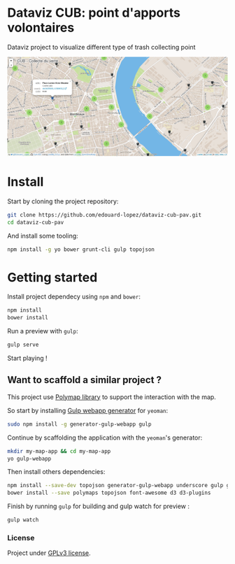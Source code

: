 # Dataviz CUB: point d'apports volontaires

Dataviz project to visualize different type of trash collecting point

![dataviz preview](./preview.png)

# Install

Start by cloning the project repository:
```bash
git clone https://github.com/edouard-lopez/dataviz-cub-pav.git
cd dataviz-cub-pav
```
And install some tooling:
```bash
npm install -g yo bower grunt-cli gulp topojson
```

# Getting started

Install project dependecy using `npm` and `bower`:
```bash
npm install
bower install
```
Run a preview with `gulp`:
```bash
gulp serve
```
Start playing !

## Want to scaffold a similar project ?

This project use [Polymap library](http://leafletjs.com/) to support the interaction with the map.

So start by installing [Gulp webapp generator](https://www.npmjs.org/package/generator-gulp-webapp) for `yeoman`:
```bash
sudo npm install -g generator-gulp-webapp gulp
```

Continue by scaffolding the application with the `yeoman`'s generator:
```bash
mkdir my-map-app && cd my-map-app
yo gulp-webapp
```
Then install others dependencies:
```bash
npm install --save-dev topojson generator-gulp-webapp underscore gulp gulp-sass
bower install --save polymaps topojson font-awesome d3 d3-plugins
```
Finish by running `gulp` for building and gulp watch for preview :
```bash
gulp watch
```

### License

Project under [GPLv3 license](http://choosealicense.com/licenses/gpl-3.0/).